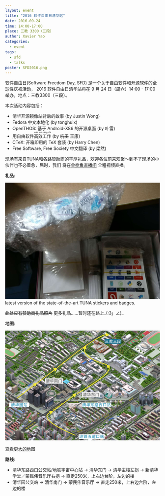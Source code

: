 ```yaml
---
layout: event
title: "2016 软件自由日清华站"
date: 2016-09-24
time: 14:00-17:00
place: 三教 3300（三段）
author: Xavier Yao
categories:
  - event
tags:
  - sfd
  - talks
poster: SFD2016.png
---
```


软件自由日(Software Freedom Day, SFD) 是一个关于自由软件和开源软件的全球性庆祝活动，
2016 软件自由日清华站将在 9 月 24 日（周六）14:00 - 17:00 举办，地点：三教3300（三段）。

本次活动内容包括：

- 清华开源镜像站背后的故事 (by Justin Wong)
- Fedora 中文本地化 (by tonghuix)
- OpenTHOS: 基于 Android-X86 的开源桌面 (by 叶雷)
- 用自由软件<ruby>高效工作<rt>wán wù sàng zhì</rt></ruby> (by <del>坑王</del> 王康)
- CTeX: 开箱即用的 TeX 套装 (by Harry Chen)
- Free Software, Free Society 中文翻译 (by 梁然)

现场有来自TUNA和各路赞助商的丰厚礼品，欢迎各位前来欢聚～到不了现场的小伙伴也不必着急，届时，我们
将在[金枪鱼直播间](http://live.tuna.tsinghua.edu.cn) 全程视频直播。

<!--more -->

**礼品**:

![](/assets/img/events/sfd2016_present.jpg)
latest version of the state-of-the-art TUNA stickers and badges.

~~此处应有赞助商礼品照片~~
更多礼品……暂时还在路上\_(:3」∠)\_

**地图**:

![](/assets/img/events/map_t3_neo.png)

<a class="hidden-xs" href="http://www.openstreetmap.org/?mlat=40.00180&mlon=116.32262#map=17/40.00180/116.32262&layers=CN">查看更大的地图</a>

**路线**:

- 清华东路西口公交站/地铁宇宙中心站 -> 清华东门 -> 清华主楼左拐 -> 新清华学堂／蒙民伟音乐厅右拐 -> 直走250米，上右边台阶，左边的楼
- 清华园公交站 -> 清华南门 -> 蒙民伟音乐厅 -> 直走250米，上右边台阶，左边的楼
